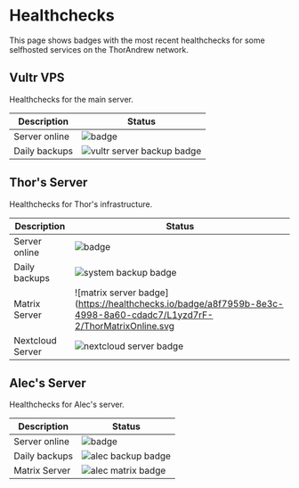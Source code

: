 # Healthchecks

This page shows badges with the most recent healthchecks for some selfhosted services on the ThorAndrew network.

## Vultr VPS

Healthchecks for the main server.

| Description      | Status                                                                                                                       |
|------------------|------------------------------------------------------------------------------------------------------------------------------|
| Server online    | ![badge](https://healthchecks.io/badge/a8f7959b-8e3c-4998-8a60-cdadc7/Mk5Z-ZE3-2/VultrServerOnline.svg)                      |
| Daily backups    | ![vultr server backup badge](https://healthchecks.io/badge/a8f7959b-8e3c-4998-8a60-cdadc7/VibgCtvW-2/VultrServerBackups.svg) |

## Thor's Server 

Healthchecks for Thor's infrastructure.

| Description      | Status                                                                                                                     |
|------------------|----------------------------------------------------------------------------------------------------------------------------|
| Server online    | ![badge](https://healthchecks.io/badge/a8f7959b-8e3c-4998-8a60-cdadc7/3WmOxE7K-2/ThorServerOnline.svg)                     |
| Daily backups    | ![system backup badge](https://healthchecks.io/badge/a8f7959b-8e3c-4998-8a60-cdadc7/1l03Zu7P-2/ThorBackups.svg)            |
| Matrix Server    | ![matrix server badge](https://healthchecks.io/badge/a8f7959b-8e3c-4998-8a60-cdadc7/L1yzd7rF-2/ThorMatrixOnline.svg        |
| Nextcloud Server | ![nextcloud server badge](https://healthchecks.io/badge/a8f7959b-8e3c-4998-8a60-cdadc7/wYAwZi2j-2/ThorNextcloudOnline.svg) |

## Alec's Server 

Healthchecks for Alec's server.

| Description      | Status                                                                                                                       |
|------------------|------------------------------------------------------------------------------------------------------------------------------|
| Server online    | ![badge](https://healthchecks.io/badge/a8f7959b-8e3c-4998-8a60-cdadc7/gNxHtOi6-2/AlecServerOnline.svg)                       |
| Daily backups    | ![alec backup badge](https://healthchecks.io/badge/a8f7959b-8e3c-4998-8a60-cdadc7/6ywWae9V-2/AlecBackups.svg)                |
| Matrix Server    | ![alec matrix badge](https://healthchecks.io/badge/a8f7959b-8e3c-4998-8a60-cdadc7/lGrjy5SR-2/AlecMatrixOnline.svg)           |
